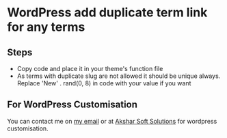 # WordPress add duplicate term link for any terms

## Steps

* Copy code and place it in your theme's function file
* As terms with duplicate slug are not allowed it should be unique always. Replace 'New' . rand(0, 8) in code with your value if you want


## For WordPress Customisation

You can contact me on [my email](mailto:solanki.malay@gmail.com) or at [Akshar Soft Solutions](http://www.aksharsoftsolutions.com) for wordpress customisation.

